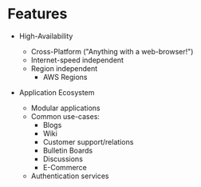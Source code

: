 Features
========

+ High-Availability
    + Cross-Platform ("Anything with a web-browser!")
    + Internet-speed independent
    + Region independent
        + AWS Regions

+ Application Ecosystem
    + Modular applications
    + Common use-cases:
        + Blogs
        + Wiki
        + Customer support/relations
        + Bulletin Boards
        + Discussions
        + E-Commerce
    + Authentication services
